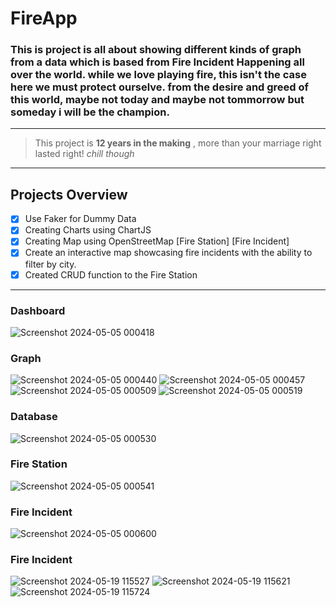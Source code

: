 # FireApp
### This is project is all about showing different kinds of graph from a data which is based from Fire Incident Happening all over the world. while we love playing fire, this isn't the case here we must protect ourselve. from the desire and greed of this world, maybe not today and maybe not tommorrow but someday i will be the champion.
---
>This project is **12 years in the making** , more than your marriage right lasted right! *chill though*
---
## Projects Overview
- [x] Use Faker for Dummy Data
- [x] Creating Charts using ChartJS
- [x] Creating Map using OpenStreetMap [Fire Station] [Fire Incident]
- [x] Create an interactive map showcasing fire incidents with the ability to filter by city.
- [x] Created CRUD function to the Fire Station
---
### Dashboard
![Screenshot 2024-05-05 000418](https://github.com/Zhar-dev/FireApp/assets/108575639/93200184-844a-4ca5-8a83-b8dd8bfee771)
### Graph
![Screenshot 2024-05-05 000440](https://github.com/Zhar-dev/FireApp/assets/108575639/d78079cb-6eaf-4275-8941-1480fcc31263)
![Screenshot 2024-05-05 000457](https://github.com/Zhar-dev/FireApp/assets/108575639/acd55d78-2abb-4a19-8ca7-ac756169e6b6)
![Screenshot 2024-05-05 000509](https://github.com/Zhar-dev/FireApp/assets/108575639/130f881f-2a82-4fac-ad1e-7a714b25274e)
![Screenshot 2024-05-05 000519](https://github.com/Zhar-dev/FireApp/assets/108575639/724e6a29-637e-4db7-9710-b494bfe437ae)
### Database
![Screenshot 2024-05-05 000530](https://github.com/Zhar-dev/FireApp/assets/108575639/0da2a6a4-d229-48c3-a779-60547b1d08b4)
### Fire Station
![Screenshot 2024-05-05 000541](https://github.com/Zhar-dev/FireApp/assets/108575639/3ebfdc49-afa1-448e-946f-2f8ae85837cc)
### Fire Incident
![Screenshot 2024-05-05 000600](https://github.com/Zhar-dev/FireApp/assets/108575639/1858400f-7bef-4d70-9e70-77e01a3842b9)
### Fire Incident
![Screenshot 2024-05-19 115527](https://github.com/Zhar-dev/FireApp/assets/108575639/c856fca1-f8b6-428f-87d5-7fe1fb270af9)
![Screenshot 2024-05-19 115621](https://github.com/Zhar-dev/FireApp/assets/108575639/43bfb861-3290-4616-83cb-b72e17fac82a)
![Screenshot 2024-05-19 115724](https://github.com/Zhar-dev/FireApp/assets/108575639/59fd5b8a-6f96-4315-b94f-3f3cbdcb0478)


